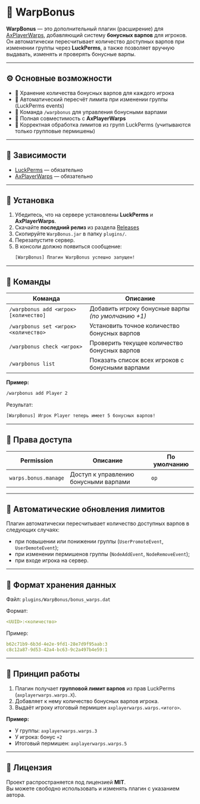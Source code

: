 # 🌟 WarpBonus

**WarpBonus** — это дополнительный плагин (расширение) для [AxPlayerWarps](https://www.spigotmc.org/resources/axplayerwarps-the-all-in-one-solution-for-free.120321/), добавляющий систему **бонусных варпов** для игроков.  
Он автоматически пересчитывает количество доступных варпов при изменении группы через **LuckPerms**, а также позволяет вручную выдавать, изменять и проверять бонусные варпы.

---

## ⚙️ Основные возможности

- 💾 Хранение количества бонусных варпов для каждого игрока
- 🔄 Автоматический пересчёт лимита при изменении группы (LuckPerms events)
- 💬 Команда `/warpbonus` для управления бонусными варпами
- 🧩 Полная совместимость с **AxPlayerWarps**
- 🧠 Корректная обработка лимитов из групп LuckPerms (учитываются только групповые пермишены)

---

## 🧱 Зависимости

- [LuckPerms](https://luckperms.net) — обязательно
- [AxPlayerWarps](https://www.spigotmc.org/resources/axplayerwarps-the-all-in-one-solution-for-free.120321/) — обязательно

---

## 🚀 Установка

1. Убедитесь, что на сервере установлены **LuckPerms** и **AxPlayerWarps**.
2. Скачайте **последний релиз** из раздела [Releases](../../releases)
3. Скопируйте `WarpBonus.jar` в папку `plugins/`.
4. Перезапустите сервер.
5. В консоли должно появиться сообщение:
   ```bash
   [WarpBonus] Плагин WarpBonus успешно запущен!
   ```

---

## 🧩 Команды

| Команда | Описание |
|----------|-----------|
| `/warpbonus add <игрок> [количество]` | Добавить игроку бонусные варпы *(по умолчанию +1)* |
| `/warpbonus set <игрок> <количество>` | Установить точное количество бонусных варпов |
| `/warpbonus check <игрок>` | Проверить текущее количество бонусных варпов |
| `/warpbonus list` | Показать список всех игроков с бонусными варпами |

**Пример:**
```bash
/warpbonus add Player 2
```
Результат:
```bash
[WarpBonus] Игрок Player теперь имеет 5 бонусных варпов!
```

---

## 🔐 Права доступа

| Permission | Описание | По умолчанию |
|-------------|-----------|---------------|
| `warps.bonus.manage` | Доступ к управлению бонусными варпами | `op` |

---

## 🔄 Автоматические обновления лимитов

Плагин автоматически пересчитывает количество доступных варпов в следующих случаях:
- при повышении или понижении группы (`UserPromoteEvent`, `UserDemoteEvent`);
- при изменении пермишенов группы (`NodeAddEvent`, `NodeRemoveEvent`);
- при входе игрока на сервер.

---

## 💾 Формат хранения данных

Файл: `plugins/WarpBonus/bonus_warps.dat`

Формат:
```yml
<UUID>:<количество>
```

Пример:
```yml
b62c71b9-6b3d-4e2e-9fd1-28e7d9f95aab:3
c8c12a87-9d53-42a4-bc63-9c2a497b4e59:1
```

---

## 🧠 Принцип работы

1. Плагин получает **групповой лимит варпов** из прав LuckPerms (`axplayerwarps.warps.X`).
2. Добавляет к нему количество бонусных варпов игрока.
3. Выдаёт игроку итоговый пермишен `axplayerwarps.warps.<итого>`.

**Пример:**
- У группы: `axplayerwarps.warps.3`
- У игрока: бонус `+2`
- Итоговый пермишен: `axplayerwarps.warps.5`

---

## 📜 Лицензия

Проект распространяется под лицензией **MIT**.  
Вы можете свободно использовать и изменять плагин с указанием автора.
